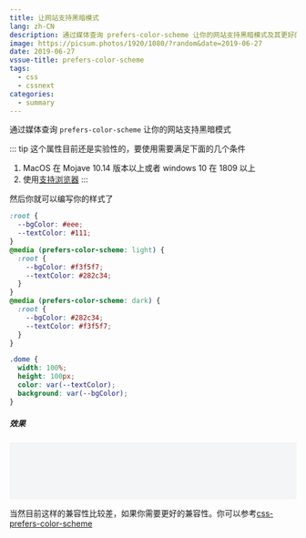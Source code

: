 ```yaml
---
title: 让网站支持黑暗模式
lang: zh-CN
description: 通过媒体查询 prefers-color-scheme 让你的网站支持黑暗模式及其更好的兼容
image: https://picsum.photos/1920/1080/?random&date=2019-06-27
date: 2019-06-27
vssue-title: prefers-color-scheme
tags:
  - css
  - cssnext
categories:
  - summary
--- 
```


通过媒体查询 `prefers-color-scheme` 让你的网站支持黑暗模式

<!-- more -->

::: tip
这个属性目前还是实验性的，要使用需要满足下面的几个条件
1. MacOS 在 Mojave 10.14 版本以上或者 windows 10 在 1809 以上
2. 使用[支持浏览器](https://caniuse.com/#search=prefers-color-scheme)
:::

然后你就可以编写你的样式了

``` css
:root {
  --bgColor: #eee;
  --textColor: #111;
}
@media (prefers-color-scheme: light) {
  :root {
    --bgColor: #f3f5f7;
    --textColor: #282c34;
  }
}
@media (prefers-color-scheme: dark) {
  :root {
    --bgColor: #282c34;
    --textColor: #f3f5f7;
  }
}

.dome {
  width: 100%;
  height: 100px;
  color: var(--textColor);
  background: var(--bgColor);
}
```

##### 效果

<style>
:root {
  --bgColor: #eee;
  --textColor: #111;
}
@media (prefers-color-scheme: light) {
  :root {
    --bgColor: #f3f5f7;
    --textColor: #282c34;
  }
}
@media (prefers-color-scheme: dark) {
  :root {
    --bgColor: #282c34;
    --textColor: #f3f5f7;
  }
}

.dome {
  width: 100%;
  height: 100px;
  color: var(--textColor);
  background: var(--bgColor);
}
</style>
<p class="dome"></p>


当然目前这样的兼容性比较差，如果你需要更好的兼容性。你可以参考[css-prefers-color-scheme](https://github.com/csstools/css-prefers-color-scheme)
